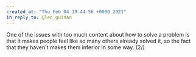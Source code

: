 ```yaml
---
created_at: "Thu Feb 04 19:44:56 +0000 2021"
in_reply_to: @leo_guinan
---
```


One of the issues with too much content about how to solve a problem is that it makes people feel like so many others already solved it, so the fact that they haven't makes them inferior in some way. (2/)